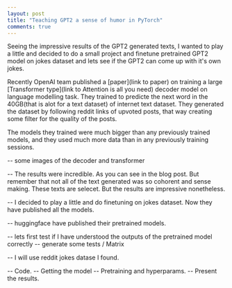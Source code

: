 ```yaml
---
layout: post
title: "Teaching GPT2 a sense of humor in PyTorch"
comments: true
---
```


Seeing the impressive results of the GPT2 generated texts, I wanted to play a little and decided to do a small project and finetune pretrained GPT2 model on jokes dataset and lets see if the GPT2 can come up with it's own jokes. 

Recently OpenAI team published a [paper](link to paper) on training a large [Transformer type](link to Attention is all you need) decoder model on language modelling task. They trained to predicte the next word in the 40GB(that is alot for a text dataset) of internet text dataset. They generated the dataset by following reddit links of upvoted posts, that way creating some filter for the quality of the posts.

The models they trained were much bigger than any previously trained models, and they used much more data than in any previously training sessions. 

-- some images of the decoder and transformer

-- The results were incredible. As you can see in the blog post. But remember that not all of the text generated was so cohorent and sense making. These texts are selecet. But the results are impressive nonetheless. 



-- I decided to play a little and do finetuning on jokes dataset. Now they have published all the models. 

-- huggingface have published their pretrained models.

-- lets first test if I have understood the outputs of the pretrained model correctly
  -- generate some tests / Matrix


-- I will use reddit jokes datase I found. 


-- Code.
-- Getting the model
-- Pretraining and hyperparams.
-- Present the results. 

